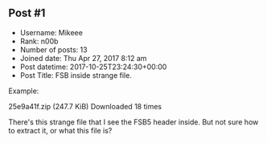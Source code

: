 ## Post #1
- Username: Mikeee
- Rank: n00b
- Number of posts: 13
- Joined date: Thu Apr 27, 2017 8:12 am
- Post datetime: 2017-10-25T23:24:30+00:00
- Post Title: FSB inside strange file.

Example: 

 25e9a41f.zip
(247.7 KiB) Downloaded 18 times



There's this strange file that I see the FSB5 header inside. But not sure how to extract it, or what this file is?

